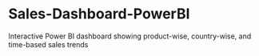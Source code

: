 # Sales-Dashboard-PowerBI
Interactive Power BI dashboard showing product-wise, country-wise, and time-based sales trends
